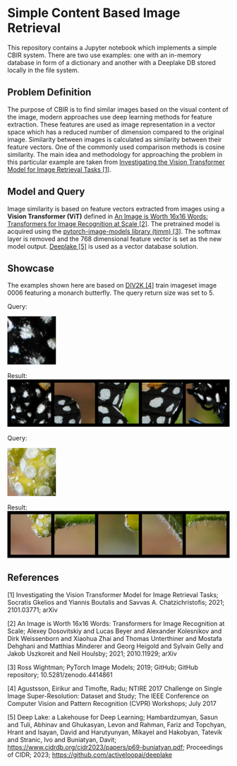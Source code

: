 # Simple Content Based Image Retrieval
This repository contains a Jupyter notebook which implements a simple CBIR system. There are two use examples: one with an in-memory database in form of a dictionary and another with a Deeplake DB stored locally in the file system.

## Problem Definition
The purpose of CBIR is to find similar images based on the visual content of the image, modern approaches use deep learning methods for feature extraction. These features are used as image representation in a vector space which has a reduced number of dimension compared to the original image. Similarity between images is calculated as similarity between their feature vectors. One of the commonly used comparison methods is cosine similarity.
The main idea and methodology for approaching the problem in this particular example are taken from [Investigating the Vision Transformer Model for Image Retrieval Tasks [1]](https://arxiv.org/abs/2101.03771).

## Model and Query 
Image similarity is based on feature vectors extracted from images using a **Vision Transformer (ViT)** defined in [An Image is Worth 16x16 Words: Transformers for Image Recognition at Scale [2]](https://arxiv.org/abs/2010.11929). The pretrained model is acquired using the [pytorch-image-models library (timm) [3]](https://github.com/huggingface/pytorch-image-models). The softmax layer is removed and the 768 dimensional feature vector is set as the new model output. [Deeplake [5]](https://github.com/activeloopai/deeplake) is used as a vector database solution.

## Showcase
The examples shown here are based on [DIV2K [4]](https://data.vision.ee.ethz.ch/cvl/DIV2K/) train imageset image 0006 featuring a monarch butterfly. The query return size was set to 5.

Query:

![example_monarch_query](./examples/example_monarch_query.png)

Result:
![example_monarch_result](./examples/example_monarch_result.png)

Query:

![example_plant_query](./examples/example_plant_query.png)

Result:
![example_plant_result](./examples/example_plant_result.png)


## References
<a id="1">[1]</a> 
Investigating the Vision Transformer Model for Image Retrieval Tasks; 
Socratis Gkelios and Yiannis Boutalis and Savvas A. Chatzichristofis;
2021;
2101.03771;
arXiv

<a id="2">[2]</a> 
An Image is Worth 16x16 Words: Transformers for Image Recognition at Scale;
Alexey Dosovitskiy and Lucas Beyer and Alexander Kolesnikov and Dirk Weissenborn and Xiaohua Zhai and Thomas Unterthiner and Mostafa Dehghani and Matthias Minderer and Georg Heigold and Sylvain Gelly and Jakob Uszkoreit and Neil Houlsby;
2021;
2010.11929;
arXiv

<a id="3">[3]</a> 
Ross Wightman;
PyTorch Image Models;
2019;
GitHub;
GitHub repository;
10.5281/zenodo.4414861

<a id="4">[4]</a> 
Agustsson, Eirikur and Timofte, Radu;
NTIRE 2017 Challenge on Single Image Super-Resolution: Dataset and Study;
The IEEE Conference on Computer Vision and Pattern Recognition (CVPR) Workshops;
July 2017

<a id="5">[5]</a> 
Deep Lake: a Lakehouse for Deep Learning;
Hambardzumyan, Sasun and Tuli, Abhinav and Ghukasyan, Levon and Rahman, Fariz and Topchyan, Hrant and Isayan, David and Harutyunyan, Mikayel and Hakobyan, Tatevik and Stranic, Ivo and Buniatyan, Davit;
https://www.cidrdb.org/cidr2023/papers/p69-buniatyan.pdf;
Proceedings of CIDR;
2023;
https://github.com/activeloopai/deeplake